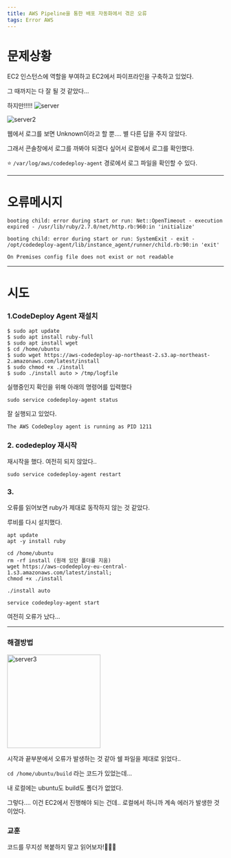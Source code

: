 ```yaml
---
title: AWS Pipeline을 통한 배포 자동화에서 겪은 오류
tags: Error AWS
---
```


# 문제상황
EC2 인스턴스에 역할을 부여하고 EC2에서 파이프라인을 구축하고 있었다.

그 때까지는 다 잘 될 것 같았다...

하지만!!!!!
![server](https://user-images.githubusercontent.com/102038283/194276746-e2a37fdb-573c-496a-bd3d-23bb5b5d8805.png)

![server2](https://user-images.githubusercontent.com/102038283/194277194-98499a27-a755-4a8b-86a7-fc0f0a015650.png)

웹에서 로그를 보면 Unknown이라고 할 뿐.... 별 다른 답을 주지 않았다.

그래서 콘솔창에서 로그를 까봐야 되겠다 싶어서 로컬에서 로그를 확인했다.

⭐ `/var/log/aws/codedeploy-agent` 경로에서 로그 파일을 확인할 수 있다.

---

# 오류메시지

`booting child: error during start or run: Net::OpenTimeout - execution expired - /usr/lib/ruby/2.7.0/net/http.rb:960:in 'initialize'`

`booting child: error during start or run: SystemExit - exit - /opt/codedeploy-agent/lib/instance_agent/runner/child.rb:90:in 'exit'`

`On Premises config file does not exist or not readable`

---

# 시도

### 1.CodeDeploy Agent 재설치
```
$ sudo apt update
$ sudo apt install ruby-full
$ sudo apt install wget
$ cd /home/ubuntu
$ sudo wget https://aws-codedeploy-ap-northeast-2.s3.ap-northeast-2.amazonaws.com/latest/install
$ sudo chmod +x ./install
$ sudo ./install auto > /tmp/logfile
```

실행중인지 확인을 위해 아래의 명령어를 입력했다

`sudo service codedeploy-agent status`

잘 실행되고 있었다.

`The AWS CodeDeploy agent is running as PID 1211`

### 2. codedeploy 재시작

재시작을 했다. 여전히 되지 않았다..

`sudo service codedeploy-agent restart`

### 3.

오류를 읽어보면 ruby가 제대로 동작하지 않는 것 같았다.

루비를 다시 설치했다.

```
apt update
apt -y install ruby

cd /home/ubuntu
rm -rf install (원래 있던 폴더를 지움)
wget https://aws-codedeploy-eu-central-1.s3.amazonaws.com/latest/install;
chmod +x ./install

./install auto

service codedeploy-agent start
```

여전히 오류가 났다...

---

### 해결방법

<img width="217" alt="server3" src="https://user-images.githubusercontent.com/102038283/194446155-66d75d3b-c91a-4f7e-a084-4bf5c9ae9464.png">

시작과 끝부분에서 오류가 발생하는 것 같아 쉘 파일을 제대로 읽었다..

`cd /home/ubuntu/build` 라는 코드가 있었는데...

내 로컬에는 ubuntu도 build도 폴더가 없었다.

그렇다.... 이건 EC2에서 진행해야 되는 건데.. 로컬에서 하니까 계속 에러가 발생한 것이었다.

### 교훈

코드를 무지성 복붙하지 말고 읽어보자!🥲🥲🥲
